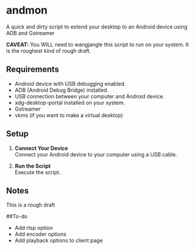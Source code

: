 # andmon

A quick and dirty script to extend your desktop to an Android device using ADB and Gstreamer

**CAVEAT:** You WILL need to wangjangle this script to run on your system. It is the roughest kind of rough draft.

## Requirements

- Android device with USB debugging enabled.
- ADB (Android Debug Bridge) installed.
- USB connection between your computer and Android device.
- xdg-desktop-portal installed on your system.
- Gstreamer
- vkms (if you want to make a virtual desktop)

## Setup

1. **Connect Your Device**  
   Connect your Android device to your computer using a USB cable.

2. **Run the Script**  
   Execute the script. 


## Notes
This is a rough draft

##To-do
- Add rtsp option
- Add encoder options
- Add playback options to client page
